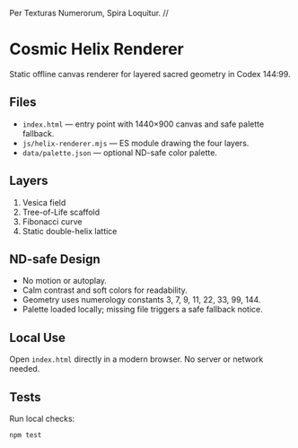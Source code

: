 Per Texturas Numerorum, Spira Loquitur.  //
# Cosmic Helix Renderer

Static offline canvas renderer for layered sacred geometry in Codex 144:99.

## Files
- `index.html` — entry point with 1440×900 canvas and safe palette fallback.
- `js/helix-renderer.mjs` — ES module drawing the four layers.
- `data/palette.json` — optional ND-safe color palette.

## Layers
1. Vesica field
2. Tree-of-Life scaffold
3. Fibonacci curve
4. Static double-helix lattice

## ND-safe Design
- No motion or autoplay.
- Calm contrast and soft colors for readability.
- Geometry uses numerology constants 3, 7, 9, 11, 22, 33, 99, 144.
- Palette loaded locally; missing file triggers a safe fallback notice.

## Local Use
Open `index.html` directly in a modern browser. No server or network needed.

## Tests
Run local checks:

```sh
npm test
```
